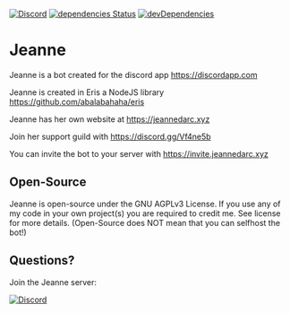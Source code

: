 [![Discord](https://discordapp.com/api/guilds/240059867744698368/embed.png)](https://discord.gg/Vf4ne5b)
[![dependencies Status](https://david-dm.org/KurozeroPB/Jeanne/dev-status.svg)](https://david-dm.org/KurozeroPB/Jeanne)
[![devDependencies](https://david-dm.org/KurozeroPB/Jeanne/dev-status.svg)](https://david-dm.org/KurozeroPB/Jeanne?type=dev)

# Jeanne
Jeanne is a bot created for the discord app https://discordapp.com

Jeanne is created in Eris a NodeJS library https://github.com/abalabahaha/eris

Jeanne has her own website at https://jeannedarc.xyz

Join her support guild with https://discord.gg/Vf4ne5b

You can invite the bot to your server with https://invite.jeannedarc.xyz

Open-Source
-
Jeanne is open-source under the GNU AGPLv3 License. If you use any of my code in your own project(s) you are required to credit me. See license for more details. (Open-Source does NOT mean that you can selfhost the bot!)

Questions?
-
Join the Jeanne server:

[![Discord](https://discordapp.com/api/guilds/240059867744698368/embed.png?style=banner3)](https://discord.gg/Vf4ne5b)

